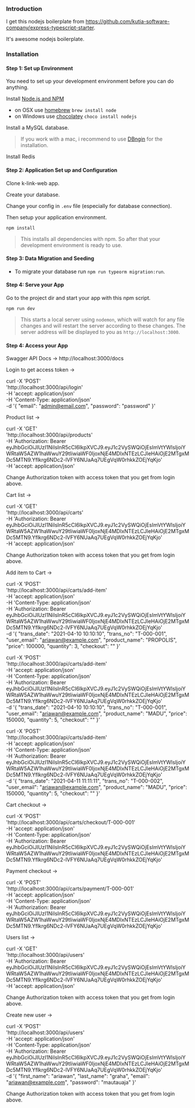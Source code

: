 ### Introduction

I get this nodejs boilerplate from https://github.com/kutia-software-company/express-typescript-starter. 

It's awesome nodejs boilerplate. 


### Installation

#### Step 1: Set up Environment

You need to set up your development environment before you can do anything.

Install [Node.js and NPM](https://nodejs.org/en/download/)

- on OSX use [homebrew](http://brew.sh) `brew install node`
- on Windows use [chocolatey](https://chocolatey.org/) `choco install nodejs`

Install a MySQL database.

> If you work with a mac, i recommend to use [DBngin](https://dbngin.com) for the installation.

Install Redis

#### Step 2: Application Set up and Configuration
Clone k-link-web app.

Create your database.

Change your config in `.env` file (especially for database connection).

Then setup your application environment.

```console
npm install
```

> This installs all dependencies with npm. So after that your development environment is ready to use.

#### Step 3: Data Migration and Seeding

- To migrate your database run `npm run typeorm migration:run`.

#### Step 4: Serve your App

Go to the project dir and start your app with this npm script.

```console
npm run dev
```

> This starts a local server using `nodemon`, which will watch for any file changes and will restart the server according to these changes.
> The server address will be displayed to you as `http://localhost:3000`.

#### Step 4: Access your App
Swagger API Docs -> http://localhost:3000/docs

Login to get access token -> 

curl -X 'POST' \
  'http://localhost:3000/api/login' \
  -H 'accept: application/json' \
  -H 'Content-Type: application/json' \
  -d '{
  "email": "admin@email.com",
  "password": "password"
}'


Product list ->

curl -X 'GET' \
  'http://localhost:3000/api/products' \
  -H 'Authorization: Bearer eyJhbGciOiJIUzI1NiIsInR5cCI6IkpXVCJ9.eyJ1c2VySWQiOjEsImVtYWlsIjoiYWRtaW5AZW1haWwuY29tIiwiaWF0IjoxNjE4MDIxNTEzLCJleHAiOjE2MTgxMDc5MTN9.Yflkrg6NDc2-lVFY6NUaAq7UEgVqW0rhkkZOEjYqKjo' \
  -H 'accept: application/json'

  Change Authorization token with access token that you get from login above.


Cart list ->

curl -X 'GET' \
  'http://localhost:3000/api/carts' \
  -H 'Authorization: Bearer eyJhbGciOiJIUzI1NiIsInR5cCI6IkpXVCJ9.eyJ1c2VySWQiOjEsImVtYWlsIjoiYWRtaW5AZW1haWwuY29tIiwiaWF0IjoxNjE4MDIxNTEzLCJleHAiOjE2MTgxMDc5MTN9.Yflkrg6NDc2-lVFY6NUaAq7UEgVqW0rhkkZOEjYqKjo' \
  -H 'accept: application/json'

  Change Authorization token with access token that you get from login above.


Add item to Cart ->

curl -X 'POST' \
  'http://localhost:3000/api/carts/add-item' \
  -H 'accept: application/json' \
  -H 'Content-Type: application/json' \
  -H 'Authorization: Bearer eyJhbGciOiJIUzI1NiIsInR5cCI6IkpXVCJ9.eyJ1c2VySWQiOjEsImVtYWlsIjoiYWRtaW5AZW1haWwuY29tIiwiaWF0IjoxNjE4MDIxNTEzLCJleHAiOjE2MTgxMDc5MTN9.Yflkrg6NDc2-lVFY6NUaAq7UEgVqW0rhkkZOEjYqKjo' \
  -d '{
  "trans_date": "2021-04-10 10:10:10",
  "trans_no": "T-000-001",
  "user_email": "ariawan@example.com",
  "product_name": "PROPOLIS",
  "price": 100000,
  "quantity": 3,
  "checkout": ""
}'

curl -X 'POST' \
  'http://localhost:3000/api/carts/add-item' \
  -H 'accept: application/json' \
  -H 'Content-Type: application/json' \
  -H 'Authorization: Bearer eyJhbGciOiJIUzI1NiIsInR5cCI6IkpXVCJ9.eyJ1c2VySWQiOjEsImVtYWlsIjoiYWRtaW5AZW1haWwuY29tIiwiaWF0IjoxNjE4MDIxNTEzLCJleHAiOjE2MTgxMDc5MTN9.Yflkrg6NDc2-lVFY6NUaAq7UEgVqW0rhkkZOEjYqKjo' \
  -d '{
  "trans_date": "2021-04-10 10:10:10",
  "trans_no": "T-000-001",
  "user_email": "ariawan@example.com",
  "product_name": "MADU",
  "price": 150000,
  "quantity": 5,
  "checkout": ""
}'

curl -X 'POST' \
  'http://localhost:3000/api/carts/add-item' \
  -H 'accept: application/json' \
  -H 'Content-Type: application/json' \
  -H 'Authorization: Bearer eyJhbGciOiJIUzI1NiIsInR5cCI6IkpXVCJ9.eyJ1c2VySWQiOjEsImVtYWlsIjoiYWRtaW5AZW1haWwuY29tIiwiaWF0IjoxNjE4MDIxNTEzLCJleHAiOjE2MTgxMDc5MTN9.Yflkrg6NDc2-lVFY6NUaAq7UEgVqW0rhkkZOEjYqKjo' \
  -d '{
  "trans_date": "2021-04-11 11:11:11",
  "trans_no": "T-000-002",
  "user_email": "ariawan@example.com",
  "product_name": "MADU",
  "price": 150000,
  "quantity": 5,
  "checkout": ""
}'


Cart checkout ->

curl -X 'POST' \
  'http://localhost:3000/api/carts/checkout/T-000-001' \
  -H 'accept: application/json' \
  -H 'Content-Type: application/json' \
  -H 'Authorization: Bearer eyJhbGciOiJIUzI1NiIsInR5cCI6IkpXVCJ9.eyJ1c2VySWQiOjEsImVtYWlsIjoiYWRtaW5AZW1haWwuY29tIiwiaWF0IjoxNjE4MDIxNTEzLCJleHAiOjE2MTgxMDc5MTN9.Yflkrg6NDc2-lVFY6NUaAq7UEgVqW0rhkkZOEjYqKjo'


Payment checkout ->

curl -X 'POST' \
  'http://localhost:3000/api/carts/payment/T-000-001' \
  -H 'accept: application/json' \
  -H 'Content-Type: application/json' \
  -H 'Authorization: Bearer eyJhbGciOiJIUzI1NiIsInR5cCI6IkpXVCJ9.eyJ1c2VySWQiOjEsImVtYWlsIjoiYWRtaW5AZW1haWwuY29tIiwiaWF0IjoxNjE4MDIxNTEzLCJleHAiOjE2MTgxMDc5MTN9.Yflkrg6NDc2-lVFY6NUaAq7UEgVqW0rhkkZOEjYqKjo'


Users list -> 

curl -X 'GET' \
  'http://localhost:3000/api/users' \
  -H 'Authorization: Bearer eyJhbGciOiJIUzI1NiIsInR5cCI6IkpXVCJ9.eyJ1c2VySWQiOjEsImVtYWlsIjoiYWRtaW5AZW1haWwuY29tIiwiaWF0IjoxNjE4MDIxNTEzLCJleHAiOjE2MTgxMDc5MTN9.Yflkrg6NDc2-lVFY6NUaAq7UEgVqW0rhkkZOEjYqKjo' \
  -H 'accept: application/json'

  Change Authorization token with access token that you get from login above.

Create new user ->

curl -X 'POST' \
  'http://localhost:3000/api/users' \
  -H 'accept: application/json' \
  -H 'Content-Type: application/json' \
  -H 'Authorization: Bearer eyJhbGciOiJIUzI1NiIsInR5cCI6IkpXVCJ9.eyJ1c2VySWQiOjEsImVtYWlsIjoiYWRtaW5AZW1haWwuY29tIiwiaWF0IjoxNjE4MDIxNTEzLCJleHAiOjE2MTgxMDc5MTN9.Yflkrg6NDc2-lVFY6NUaAq7UEgVqW0rhkkZOEjYqKjo' \
  -d '{
  "first_name": "ariawan",
  "last_name": "graha",
  "email": "ariawan@example.com",
  "password": "mautauaja"
}'

 Change Authorization token with access token that you get from login above.
